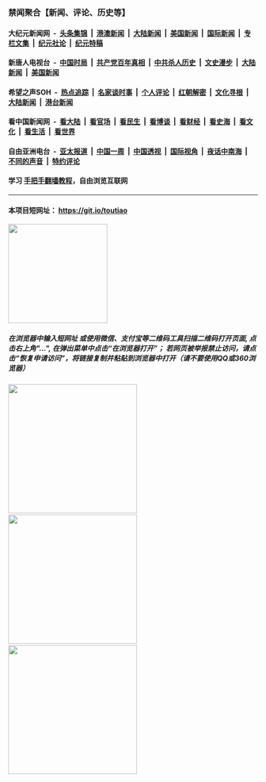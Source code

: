 ### 禁闻聚合【新闻、评论、历史等】

#### 大纪元新闻网 &nbsp;-&nbsp; [头条集锦](indexes/E头条集锦.md?t=02072002) &nbsp;|&nbsp; [港澳新闻](indexes/E港澳新闻.md?t=02072002)  &nbsp;|&nbsp; [大陆新闻](indexes/E大陆新闻.md?t=02072002) &nbsp;|&nbsp; [美国新闻](indexes/E美国新闻.md?t=02072002) &nbsp;|&nbsp; [国际新闻](indexes/E国际新闻.md?t=02072002) &nbsp;|&nbsp; [专栏文集](indexes/E专栏文集.md?t=02072002) &nbsp;|&nbsp; [纪元社论](indexes/E纪元社论.md?t=02072002) &nbsp;|&nbsp; [纪元特稿](indexes/E纪元特稿.md?t=02072002) 

#### 新唐人电视台 &nbsp;-&nbsp; [中国时局](indexes/N中国时局.md?t=02072002) &nbsp;|&nbsp; [共产党百年真相](indexes/N共产党百年真相.md?t=02072002) &nbsp;|&nbsp; [中共杀人历史](indexes/N中共杀人历史.md?t=02072002) &nbsp;|&nbsp; [文史漫步](indexes/N文史漫步.md?t=02072002) &nbsp;|&nbsp; [大陆新闻](indexes/N大陆新闻.md?t=02072002) &nbsp;|&nbsp; [美国新闻](indexes/N美国新闻.md?t=02072002)

#### 希望之声SOH &nbsp;-&nbsp; [热点追踪](indexes/H热点追踪.md?t=02072002) &nbsp;|&nbsp; [名家谈时事](indexes/H名家谈时事.md?t=02072002) &nbsp;|&nbsp; [个人评论](indexes/H个人评论.md?t=02072002)  &nbsp;|&nbsp; [红朝解密](indexes/H红朝解密.md?t=02072002) &nbsp;|&nbsp; [文化寻根](indexes/H文化寻根.md?t=02072002) &nbsp;|&nbsp; [大陆新闻](indexes/H大陆新闻.md?t=02072002) &nbsp;|&nbsp; [港台新闻](indexes/H港台新闻.md?t=02072002)

#### 看中国新闻网 &nbsp;-&nbsp; [看大陆](indexes/S看大陆.md?t=02072002) &nbsp;|&nbsp; [看官场](indexes/S看官场.md?t=02072002) &nbsp;|&nbsp; [看民生](indexes/S看民生.md?t=02072002)  &nbsp;|&nbsp; [看博谈](indexes/S看博谈.md?t=02072002) &nbsp;|&nbsp; [看财经](indexes/S看财经.md?t=02072002) &nbsp;|&nbsp; [看史海](indexes/S看史海.md?t=02072002) &nbsp;|&nbsp; [看文化](indexes/S看文化.md?t=02072002) &nbsp;|&nbsp; [看生活](indexes/S看生活.md?t=02072002) &nbsp;|&nbsp; [看世界](indexes/S看世界.md?t=02072002)

#### 自由亚洲电台 &nbsp;-&nbsp; [亚太报道](indexes/R亚太报道.md?t=02072002) &nbsp;|&nbsp; [中国一周](indexes/R中国一周.md?t=02072002) &nbsp;|&nbsp; [中国透视](indexes/R中国透视.md?t=02072002)  &nbsp;|&nbsp; [国际视角](indexes/R国际视角.md?t=02072002) &nbsp;|&nbsp; [夜话中南海](indexes/R夜话中南海.md?t=02072002) &nbsp;|&nbsp; [不同的声音](indexes/R不同的声音.md?t=02072002) &nbsp;|&nbsp; [特约评论](indexes/R特约评论.md?t=02072002)

#### 学习 [手把手翻墙教程](https://github.com/gfw-breaker/guides/wiki)，自由浏览互联网

----

#### 本项目短网址： https://git.io/toutiao
<img src="https://raw.githubusercontent.com/gfw-breaker/banned-news/master/scripts/img/qr.png" width="200px"/>  

##### 在浏览器中输入短网址 或使用微信、支付宝等二维码工具扫描二维码打开页面, 点击右上角"...", 在弹出菜单中点击“在浏览器打开”； 若网页被举报禁止访问，请点击“恢复申请访问”，将链接复制并粘贴到浏览器中打开（请不要使用QQ或360浏览器）

<img src="https://raw.githubusercontent.com/gfw-breaker/banned-news/master/scripts/img/1.png" width="260px"/> &nbsp; <img src="https://raw.githubusercontent.com/gfw-breaker/banned-news/master/scripts/img/2.png" width="260px"/> &nbsp; <img src="https://raw.githubusercontent.com/gfw-breaker/banned-news/master/scripts/img/3.png" width="260px"/>

